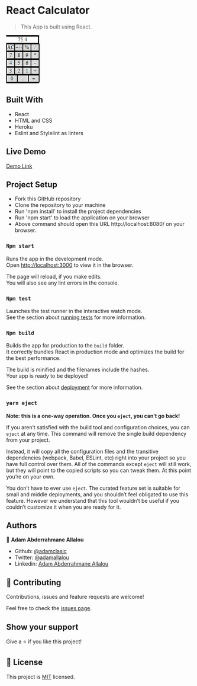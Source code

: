 # React Calculator

> This App is built using React.

![screenshot](./public/calculator.png)

## Built With

- React
- HTML and CSS
- Heroku
- Eslint and Stylelint as linters

## Live Demo

[Demo Link](https://react-calculator-pro.herokuapp.com/)

## Project Setup

- Fork this GitHub repository
- Clone the repository to your machine
- Run 'npm install' to install the project dependencies
- Run 'npm start' to load the application on your browser
- Above command should open this URL http://localhost:8080/ on your browser.

### `Npm start`

Runs the app in the development mode.\
Open [http://localhost:3000](http://localhost:3000) to view it in the browser.

The page will reload, if you make edits.\
You will also see any lint errors in the console.

### `Npm test`

Launches the test runner in the interactive watch mode.\
See the section about [running tests](https://facebook.github.io/create-react-app/docs/running-tests) for more information.

### `Npm build`

Builds the app for production to the `build` folder.\
It correctly bundles React in production mode and optimizes the build for the best performance.

The build is minified and the filenames include the hashes.\
Your app is ready to be deployed!

See the section about [deployment](https://facebook.github.io/create-react-app/docs/deployment) for more information.

### `yarn eject`

**Note: this is a one-way operation. Once you `eject`, you can’t go back!**

If you aren’t satisfied with the build tool and configuration choices, you can `eject` at any time. This command will remove the single build dependency from your project.

Instead, it will copy all the configuration files and the transitive dependencies (webpack, Babel, ESLint, etc) right into your project so you have full control over them. All of the commands except `eject` will still work, but they will point to the copied scripts so you can tweak them. At this point you’re on your own.

You don’t have to ever use `eject`. The curated feature set is suitable for small and middle deployments, and you shouldn’t feel obligated to use this feature. However we understand that this tool wouldn’t be useful if you couldn’t customize it when you are ready for it.

## Authors

👤 **Adam Abderrahmane Allalou**

- Github: [@adamclasic](https://github.com/adamclasic)
- Twitter: [@adamallalou](https://twitter.com/adamallalou)
- Linkedin: [Adam Abderrahmane Allalou](https://www.linkedin.com/in/adam-allalou/)

## 🤝 Contributing

Contributions, issues and feature requests are welcome!

Feel free to check the [issues page](https://github.com/adamclasic/react-calculator/issues).

## Show your support

Give a ⭐️ if you like this project!

## 📝 License

This project is [MIT](lic.url) licensed.

